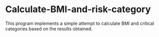 # Calculate-BMI-and-risk-category
This program implements a simple attempt to calculate BMI and critical categories based on the results obtained.
